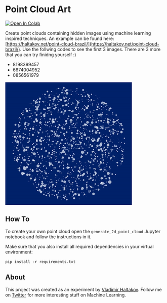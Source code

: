 # Point Cloud Art

[![Open In Colab](https://colab.research.google.com/assets/colab-badge.svg)](https://colab.research.google.com/github/haltakov/point-cloud-art/blob/main/generate_2d_point_cloud.ipynb)

Create point clouds containing hidden images using machine learning inspired techniques. An example can be found here: [https://haltakov.net/point-cloud-brazil/](https://haltakov.net/point-cloud-brazil/). Use the follwing codes to see the first 3 images. There are 3 more that you can try finidng yourself :)
- 8198399457
- 6674004952
- 0856561979

![Point Cloud Brazil Example](doc/point-cloud-brazil.gif)

## How To

To create your own point cloud open the `generate_2d_point_cloud` Jupyter notebook and follow the instructions in it.

Make sure that you also install all required dependencies in your virtual environment:

```
pip install -r requirements.txt
```

## About

This project was created as an experiment by [Vladimir Haltakov](https://twitter.com/haltakov). Follow me on [Twitter](https://twitter.com/haltakov) for more interesting stuff on Machine Learning.

